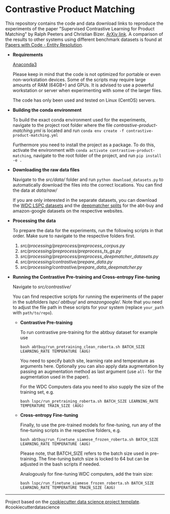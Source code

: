 # Contrastive Product Matching

This repository contains the code and data download links to reproduce the experiments of the paper "Supervised Contrastive Learning for Product Matching" by Ralph Peeters and Christian Bizer. [ArXiv link](https://arxiv.org/abs/2202.02098). A comparison of the results to other systems using different benchmark datasets is found at [Papers with Code - Entity Resolution](https://paperswithcode.com/task/entity-resolution/).

* **Requirements**

    [Anaconda3](https://www.anaconda.com/products/individual)

    Please keep in mind that the code is not optimized for portable or even non-workstation devices. Some of the scripts may require large amounts of RAM (64GB+) and GPUs. It is advised to use a powerful workstation or server when experimenting with some of the larger files.

    The code has only been used and tested on Linux (CentOS) servers.

* **Building the conda environment**

    To build the exact conda environment used for the experiments, navigate to the project root folder where the file *contrastive-product-matching.yml* is located and run ```conda env create -f contrastive-product-matching.yml```
    
    Furthermore you need to install the project as a package. To do this, activate the environment with ```conda activate contrastive-product-matching```, navigate to the root folder of the project, and run ```pip install -e .```

* **Downloading the raw data files**

    Navigate to the *src/data/* folder and run ```python download_datasets.py``` to automatically download the files into the correct locations.
    You can find the data at *data/raw/*

    If you are only interested in the separate datasets, you can download the [WDC LSPC datasets](http://webdatacommons.org/largescaleproductcorpus/v2/index.html#toc6) and the [deepmatcher splits](https://github.com/anhaidgroup/deepmatcher/blob/master/Datasets.md) for the abt-buy and amazon-google datasets on the respective websites. 
	
* **Processing the data**

    To prepare the data for the experiments, run the following scripts in that order. Make sure to navigate to the respective folders first.
    
    1. *src/processing/preprocess/preprocess_corpus.py*
    2. *src/processing/preprocess/preprocess_ts_gs.py*
    3. *src/processing/preprocess/preprocess_deepmatcher_datasets.py*
    4. *src/processing/contrastive/prepare_data.py*
	5. *src/processing/contrastive/prepare_data_deepmatcher.py*

* **Running the Contrastive Pre-training and Cross-entropy Fine-tuning**

    Navigate to *src/contrastive/*
    
	You can find respective scripts for running the experiments of the paper in the subfolders *lspc/* *abtbuy/* and *amazongoogle/*. Note that you need to adjust the file path in these scripts for your system (replace ```your_path``` with ```path/to/repo```).
	
	* **Contrastive Pre-training**
	
		To run contrastive pre-training for the abtbuy dataset for example use 

		```bash abtbuy/run_pretraining_clean_roberta.sh BATCH_SIZE LEARNING_RATE TEMPERATURE (AUG)```

		You need to specify batch site, learning rate and temperature as arguments here. Optionally you can also apply data augmentation by passing an augmentation method as last argument (use ```all-``` for the augmentation used in the paper).

		For the WDC Computers data you need to also supply the size of the training set, e.g. 

		```bash lspc/run_pretraining_roberta.sh BATCH_SIZE LEARNING_RATE TEMPERATURE TRAIN_SIZE (AUG)```
	
	* **Cross-entropy Fine-tuning**
	
		Finally, to use the pre-trained models for fine-tuning, run any of the fine-tuning scripts in the respective folders, e.g. 

		```bash abtbuy/run_finetune_siamese_frozen_roberta.sh BATCH_SIZE LEARNING_RATE TEMPERATURE (AUG)``` 

		Please note, that BATCH_SIZE refers to the batch size used in pre-training. The fine-tuning batch size is locked to 64 but can be adjusted in the bash scripts if needed.

		Analogously for fine-tuning WDC computers, add the train size: 

		```bash lspc/run_finetune_siamese_frozen_roberta.sh BATCH_SIZE LEARNING_RATE TEMPERATURE TRAIN_SIZE (AUG)```

	
--------

Project based on the [cookiecutter data science project template](https://drivendata.github.io/cookiecutter-data-science/). #cookiecutterdatascience
